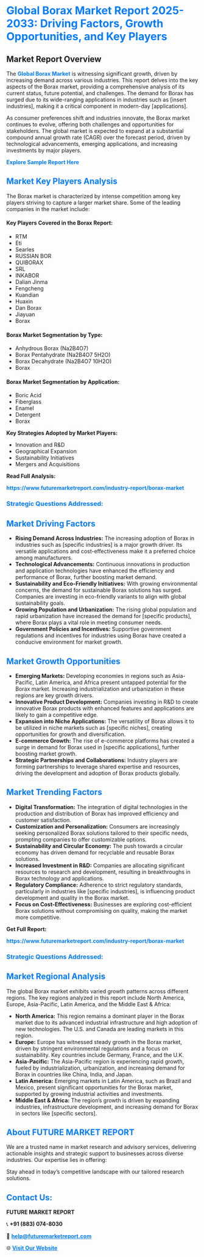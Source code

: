 <h1 style="color: #007BFF;">Global Borax Market Report 2025-2033: Driving Factors, Growth Opportunities, and Key Players</h1>

<section id="overview">
<h2>Market Report Overview</h2>
<p>The <a href="https://www.futuremarketreport.com/industry-report/borax-market" style="color: #007BFF; text-decoration: none;"><strong>Global Borax Market</strong></a> is witnessing significant growth, driven by increasing demand across various industries. This report delves into the key aspects of the Borax market, providing a comprehensive analysis of its current status, future potential, and challenges. The demand for Borax has surged due to its wide-ranging applications in industries such as [insert industries], making it a critical component in modern-day [applications].</p>
<p>As consumer preferences shift and industries innovate, the Borax market continues to evolve, offering both challenges and opportunities for stakeholders. The global market is expected to expand at a substantial compound annual growth rate (CAGR) over the forecast period, driven by technological advancements, emerging applications, and increasing investments by major players.</p>
</section>

<section id="overview">
<p><a href="https://www.futuremarketreport.com/request-sample/reportId=100557" style="color: #007BFF; text-decoration: none;"><strong>Explore Sample Report Here</strong></a></p>
</section>

<section id="key-players">
<h2 style="color: #007BFF;">Market Key Players Analysis</h2>
<p>The Borax market is characterized by intense competition among key players striving to capture a larger market share. Some of the leading companies in the market include:</p>
<h4>Key Players Covered in the Borax Report:</h4>
<ul><li>RTM</li><li>Eti</li><li>Searles</li><li>RUSSIAN BOR</li><li>QUIBORAX</li><li>SRL</li><li>INKABOR</li><li>Dalian Jinma</li><li>Fengcheng</li><li>Kuandian</li><li>Huaxin</li><li>Dan Borax</li><li>Jiayuan</li><li>Borax</li></ul>
<h4>Borax Market Segmentation by Type:</h4>
<ul><li>Anhydrous Borax (Na2B4O7)</li><li>Borax Pentahydrate (Na2B4O7 5H2O)</li><li>Borax Decahydrate (Na2B4O7 10H2O)</li><li>Borax</li></ul>

<h4>Borax Market Segmentation by Application:</h4>
<ul><li>Boric Acid</li><li>Fiberglass</li><li>Enamel</li><li>Detergent</li><li>Borax</li></ul>
<p><strong>Key Strategies Adopted by Market Players:</strong></p>
<ul>
<li>Innovation and R&D</li>
<li>Geographical Expansion</li>
<li>Sustainability Initiatives</li>
<li>Mergers and Acquisitions</li>
</ul>
</section>

<section>
<p><strong>Read Full Analysis: </strong></p><a href="https://www.futuremarketreport.com/industry-report/borax-market" style="color: #007BFF; text-decoration: none;"><strong>https://www.futuremarketreport.com/industry-report/borax-market</strong></a>
<h3 style="color: #007BFF;">Strategic Questions Addressed:</h3>
</section>

<section id="driving-factors">
<h2 style="color: #007BFF;">Market Driving Factors</h2>
<ul>
<li><strong>Rising Demand Across Industries:</strong> The increasing adoption of Borax in industries such as [specific industries] is a major growth driver. Its versatile applications and cost-effectiveness make it a preferred choice among manufacturers.</li>
<li><strong>Technological Advancements:</strong> Continuous innovations in production and application technologies have enhanced the efficiency and performance of Borax, further boosting market demand.</li>
<li><strong>Sustainability and Eco-Friendly Initiatives:</strong> With growing environmental concerns, the demand for sustainable Borax solutions has surged. Companies are investing in eco-friendly variants to align with global sustainability goals.</li>
<li><strong>Growing Population and Urbanization:</strong> The rising global population and rapid urbanization have increased the demand for [specific products], where Borax plays a vital role in meeting consumer needs.</li>
<li><strong>Government Policies and Incentives:</strong> Supportive government regulations and incentives for industries using Borax have created a conducive environment for market growth.</li>
</ul>
</section>

<section id="growth-opportunities">
<h2 style="color: #007BFF;">Market Growth Opportunities</h2>
<ul>
<li><strong>Emerging Markets:</strong> Developing economies in regions such as Asia-Pacific, Latin America, and Africa present untapped potential for the Borax market. Increasing industrialization and urbanization in these regions are key growth drivers.</li>
<li><strong>Innovative Product Development:</strong> Companies investing in R&D to create innovative Borax products with enhanced features and applications are likely to gain a competitive edge.</li>
<li><strong>Expansion into Niche Applications:</strong> The versatility of Borax allows it to be utilized in niche markets such as [specific niches], creating opportunities for growth and diversification.</li>
<li><strong>E-commerce Growth:</strong> The rise of e-commerce platforms has created a surge in demand for Borax used in [specific applications], further boosting market growth.</li>
<li><strong>Strategic Partnerships and Collaborations:</strong> Industry players are forming partnerships to leverage shared expertise and resources, driving the development and adoption of Borax products globally.</li>
</ul>
</section>

<section id="trending-factors">
<h2 style="color: #007BFF;">Market Trending Factors</h2>
<ul>
<li><strong>Digital Transformation:</strong> The integration of digital technologies in the production and distribution of Borax has improved efficiency and customer satisfaction.</li>
<li><strong>Customization and Personalization:</strong> Consumers are increasingly seeking personalized Borax solutions tailored to their specific needs, prompting companies to offer customizable options.</li>
<li><strong>Sustainability and Circular Economy:</strong> The push towards a circular economy has driven demand for recyclable and reusable Borax solutions.</li>
<li><strong>Increased Investment in R&D:</strong> Companies are allocating significant resources to research and development, resulting in breakthroughs in Borax technology and applications.</li>
<li><strong>Regulatory Compliance:</strong> Adherence to strict regulatory standards, particularly in industries like [specific industries], is influencing product development and quality in the Borax market.</li>
<li><strong>Focus on Cost-Effectiveness:</strong> Businesses are exploring cost-efficient Borax solutions without compromising on quality, making the market more competitive.</li>
</ul>
</section>

<section>
<p><strong>Get Full Report: </strong></p><a href="https://www.futuremarketreport.com/industry-report/borax-market" style="color: #007BFF; text-decoration: none;"><strong>https://www.futuremarketreport.com/industry-report/borax-market</strong></a>
<h3 style="color: #007BFF;">Strategic Questions Addressed:</h3>
</section>


<section id="regional-analysis">
<h2 style="color: #007BFF;">Market Regional Analysis</h2>
<p>The global Borax market exhibits varied growth patterns across different regions. The key regions analyzed in this report include North America, Europe, Asia-Pacific, Latin America, and the Middle East & Africa:</p>
<ul>
<li><strong>North America:</strong> This region remains a dominant player in the Borax market due to its advanced industrial infrastructure and high adoption of new technologies. The U.S. and Canada are leading markets in this region.</li>
<li><strong>Europe:</strong> Europe has witnessed steady growth in the Borax market, driven by stringent environmental regulations and a focus on sustainability. Key countries include Germany, France, and the U.K.</li>
<li><strong>Asia-Pacific:</strong> The Asia-Pacific region is experiencing rapid growth, fueled by industrialization, urbanization, and increasing demand for Borax in countries like China, India, and Japan.</li>
<li><strong>Latin America:</strong> Emerging markets in Latin America, such as Brazil and Mexico, present significant opportunities for the Borax market, supported by growing industrial activities and investments.</li>
<li><strong>Middle East & Africa:</strong> The region’s growth is driven by expanding industries, infrastructure development, and increasing demand for Borax in sectors like [specific sectors].</li>
</ul>
</section>

<footer>
<h2 style="color: #007BFF;">About FUTURE MARKET REPORT</h2>
<p>We are a trusted name in market research and advisory services, delivering actionable insights and strategic support to businesses across diverse industries. Our expertise lies in offering:</p>

<p>Stay ahead in today’s competitive landscape with our tailored research solutions.</p>

<h2 style="color: #007BFF;">Contact Us:</h2>
<p><strong>FUTURE MARKET REPORT</strong></p>
<p>📞 <strong>+91 (883) 074-8030</strong></p>
<p>📧 <strong><a href="mailto:help@futuremarketreport.com" style="color: #007BFF;">help@futuremarketreport.com</a></strong></p>
<p>🌐 <strong><a href="https://www.futuremarketreport.com/" style="color: #007BFF;">Visit Our Website</a></strong></p>
</footer>